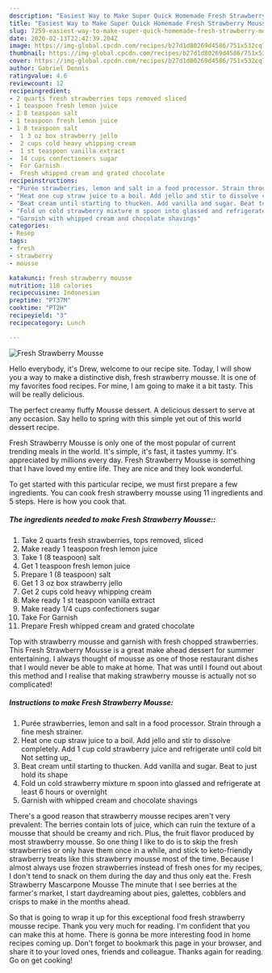 ```yaml
---
description: "Easiest Way to Make Super Quick Homemade Fresh Strawberry Mousse"
title: "Easiest Way to Make Super Quick Homemade Fresh Strawberry Mousse"
slug: 7259-easiest-way-to-make-super-quick-homemade-fresh-strawberry-mousse
date: 2020-02-13T22:42:39.204Z
image: https://img-global.cpcdn.com/recipes/b27d1d80269d4586/751x532cq70/fresh-strawberry-mousse-recipe-main-photo.jpg
thumbnail: https://img-global.cpcdn.com/recipes/b27d1d80269d4586/751x532cq70/fresh-strawberry-mousse-recipe-main-photo.jpg
cover: https://img-global.cpcdn.com/recipes/b27d1d80269d4586/751x532cq70/fresh-strawberry-mousse-recipe-main-photo.jpg
author: Gabriel Dennis
ratingvalue: 4.6
reviewcount: 12
recipeingredient:
- 2 quarts fresh strawberries tops removed sliced
- 1 teaspoon fresh lemon juice
- 1 8 teaspoon salt
- 1 teaspoon fresh lemon juice
- 1 8 teaspoon salt
-  1 3 oz box strawberry jello
-  2 cups cold heavy whipping cream
-  1 st teaspoon vanilla extract
-  14 cups confectioners sugar
-  For Garnish
-  Fresh whipped cream and grated chocolate
recipeinstructions:
- "Purée strawberries, lemon and salt in a food processor. Strain through a fine mesh strainer."
- "Heat one cup straw juice to a boil. Add jello and stir to dissolve completely. Add 1 cup cold strawberry juice and refrigerate until cold bit Not setting up_"
- "Beat cream until starting to thucken. Add vanilla and sugar. Beat to just hold its shape"
- "Fold un cold strawberry mixture m spoon into glassed and refrigerate at least 6 hours or overnight"
- "Garnish with whipped cream and chocolate shavings"
categories:
- Resep
tags:
- fresh
- strawberry
- mousse

katakunci: fresh strawberry mousse
nutrition: 118 calories
recipecuisine: Indonesian
preptime: "PT37M"
cooktime: "PT2H"
recipeyield: "3"
recipecategory: Lunch

---
```



![Fresh Strawberry Mousse](https://img-global.cpcdn.com/recipes/b27d1d80269d4586/751x532cq70/fresh-strawberry-mousse-recipe-main-photo.jpg)

Hello everybody, it's Drew, welcome to our recipe site. Today, I will show you a way to make a distinctive dish, fresh strawberry mousse. It is one of my favorites food recipes. For mine, I am going to make it a bit tasty. This will be really delicious.

The perfect creamy fluffy Mousse dessert. A delicious dessert to serve at any occasion. Say hello to spring with this simple yet out of this world dessert recipe.

Fresh Strawberry Mousse is only one of the most popular of current trending meals in the world. It's simple, it's fast, it tastes yummy. It's appreciated by millions every day. Fresh Strawberry Mousse is something that I have loved my entire life. They are nice and they look wonderful.


To get started with this particular recipe, we must first prepare a few ingredients. You can cook fresh strawberry mousse using 11 ingredients and 5 steps. Here is how you cook that.

##### The ingredients needed to make Fresh Strawberry Mousse::

1. Take 2 quarts fresh strawberries, tops removed, sliced
1. Make ready 1 teaspoon fresh lemon juice
1. Take 1 (8 teaspoon) salt
1. Get 1 teaspoon fresh lemon juice
1. Prepare 1 (8 teaspoon) salt
1. Get  1 3 oz box strawberry jello
1. Get  2 cups cold heavy whipping cream
1. Make ready  1 st teaspoon vanilla extract
1. Make ready  1/4 cups confectioners sugar
1. Take  For Garnish
1. Prepare  Fresh whipped cream and grated chocolate


Top with strawberry mousse and garnish with fresh chopped strawberries. This Fresh Strawberry Mousse is a great make ahead dessert for summer entertaining. I always thought of mousse as one of those restaurant dishes that I would never be able to make at home. That was until I found out about this method and I realise that making strawberry mousse is actually not so complicated! 

##### Instructions to make Fresh Strawberry Mousse:

1. Purée strawberries, lemon and salt in a food processor. Strain through a fine mesh strainer.
1. Heat one cup straw juice to a boil. Add jello and stir to dissolve completely. Add 1 cup cold strawberry juice and refrigerate until cold bit Not setting up_
1. Beat cream until starting to thucken. Add vanilla and sugar. Beat to just hold its shape
1. Fold un cold strawberry mixture m spoon into glassed and refrigerate at least 6 hours or overnight
1. Garnish with whipped cream and chocolate shavings


There&#39;s a good reason that strawberry mousse recipes aren&#39;t very prevalent: The berries contain lots of juice, which can ruin the texture of a mousse that should be creamy and rich. Plus, the fruit flavor produced by most strawberry mousse. So one thing I like to do is to skip the fresh strawberries or only have them once in a while, and stick to keto-friendly strawberry treats like this strawberry mousse most of the time. Because I almost always use frozen strawberries instead of fresh ones for my recipes, I don&#39;t tend to snack on them during the day and thus only eat the. Fresh Strawberry Mascarpone Mousse The minute that I see berries at the farmer&#39;s market, I start daydreaming about pies, galettes, cobblers and crisps to make in the months ahead. 

So that is going to wrap it up for this exceptional food fresh strawberry mousse recipe. Thank you very much for reading. I'm confident that you can make this at home. There is gonna be more interesting food in home recipes coming up. Don't forget to bookmark this page in your browser, and share it to your loved ones, friends and colleague. Thanks again for reading. Go on get cooking!
